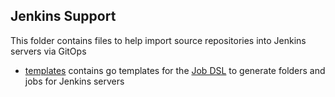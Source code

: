 ## Jenkins Support

This folder contains files to help import source repositories into Jenkins servers via GitOps

* [templates](templates) contains go templates for the [Job DSL](https://github.com/jenkinsci/job-dsl-plugin/wiki/Job-DSL-Commands#dsl-methods) to generate folders and jobs for Jenkins servers